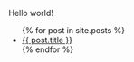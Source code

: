 Hello world!

<ul>
  {% for post in site.posts %}
    <li>
      <a href="website_test{{ post.url }}">{{ post.title }}</a>
    </li>
  {% endfor %}
</ul>

